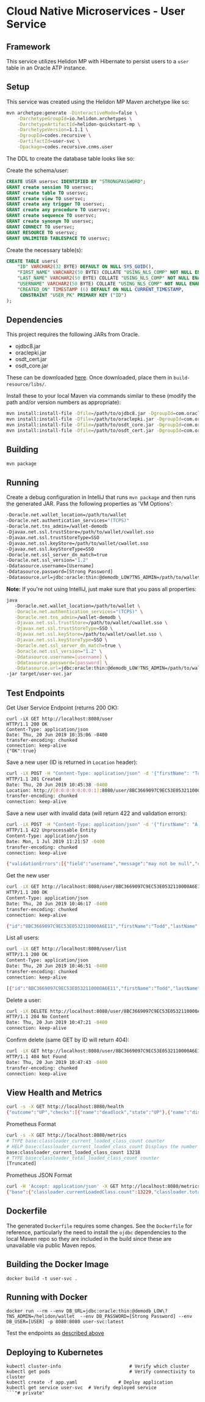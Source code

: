 # Cloud Native Microservices - User Service

## Framework

This service utilizes Helidon MP with Hibernate to persist users to a `user` table in an Oracle ATP instance.

## Setup

This service was created using the Helidon MP Maven archetype like so:

```bash
mvn archetype:generate -DinteractiveMode=false \
    -DarchetypeGroupId=io.helidon.archetypes \
    -DarchetypeArtifactId=helidon-quickstart-mp \
    -DarchetypeVersion=1.1.1 \
    -DgroupId=codes.recursive \
    -DartifactId=user-svc \
    -Dpackage=codes.recursive.cnms.user
```

The DDL to create the database table looks like so:

Create the schema/user:

```sql
CREATE USER usersvc IDENTIFIED BY "STRONGPASSWORD";
GRANT create session TO usersvc;
GRANT create table TO usersvc;
GRANT create view TO usersvc;
GRANT create any trigger TO usersvc;
GRANT create any procedure TO usersvc;
GRANT create sequence TO usersvc;
GRANT create synonym TO usersvc;
GRANT CONNECT TO usersvc;
GRANT RESOURCE TO usersvc;
GRANT UNLIMITED TABLESPACE TO usersvc;
```

Create the necessary table(s):

```sql
CREATE TABLE users(
    "ID" VARCHAR2(32 BYTE) DEFAULT ON NULL SYS_GUID(), 
	"FIRST_NAME" VARCHAR2(50 BYTE) COLLATE "USING_NLS_COMP" NOT NULL ENABLE, 
	"LAST_NAME" VARCHAR2(50 BYTE) COLLATE "USING_NLS_COMP" NOT NULL ENABLE, 
	"USERNAME" VARCHAR2(50 BYTE) COLLATE "USING_NLS_COMP" NOT NULL ENABLE, 
	"CREATED_ON" TIMESTAMP (6) DEFAULT ON NULL CURRENT_TIMESTAMP, 
	 CONSTRAINT "USER_PK" PRIMARY KEY ("ID")
);
```

## Dependencies

This project requires the following JARs from Oracle.

* ojdbc8.jar
* oraclepki.jar
* osdt_cert.jar
* osdt_core.jar

These can be downloaded [here](https://www.oracle.com/technetwork/database/application-development/jdbc/downloads/index.html). Once downloaded, place them in `build-resource/libs/`.

Install these to your local Maven via commands similar to these (modify the path and/or version numbers as appropriate):

```bash
mvn install:install-file -Dfile=/path/to/ojdbc8.jar -DgroupId=com.oracle.jdbc -DartifactId=ojdbc8 -Dversion=18.3.0.0 -Dpackaging=jar
mvn install:install-file -Dfile=/path/to/oraclepki.jar -DgroupId=com.oracle.jdbc -DartifactId=oraclepki -Dversion=18.3.0.0 -Dpackaging=jar
mvn install:install-file -Dfile=/path/to/osdt_core.jar -DgroupId=com.oracle.jdbc -DartifactId=osdt_core -Dversion=18.3.0.0 -Dpackaging=jar
mvn install:install-file -Dfile=/path/to/osdt_cert.jar -DgroupId=com.oracle.jdbc -DartifactId=osdt_cert -Dversion=18.3.0.0 -Dpackaging=jar
```
## Building

```bash
mvn package
```

## Running

Create a debug configuration in IntelliJ that runs `mvn package` and then runs the generated JAR. Pass the following properties as 'VM Options':

```bash
-Doracle.net.wallet_location=/path/to/wallet
-Doracle.net.authentication_services="(TCPS)"
-Doracle.net.tns_admin=/wallet-demodb
-Djavax.net.ssl.trustStore=/path/to/wallet/cwallet.sso
-Djavax.net.ssl.trustStoreType=SSO
-Djavax.net.ssl.keyStore=/path/to/wallet/cwallet.sso
-Djavax.net.ssl.keyStoreType=SSO
-Doracle.net.ssl_server_dn_match=true
-Doracle.net.ssl_version="1.2"
-Ddatasource.username=[Username]
-Ddatasource.password=[Strong Password]
-Ddatasource.url=jdbc:oracle:thin:@demodb_LOW?TNS_ADMIN=/path/to/wallet
```

**Note:** If you're not using IntelliJ, just make sure that you pass all properties:
 
 ```bash
java 
    -Doracle.net.wallet_location=/path/to/wallet \
    -Doracle.net.authentication_services="(TCPS)" \
    -Doracle.net.tns_admin=/wallet-demodb \
    -Djavax.net.ssl.trustStore=/path/to/wallet/cwallet.sso \
    -Djavax.net.ssl.trustStoreType=SSO \
    -Djavax.net.ssl.keyStore=/path/to/wallet/cwallet.sso \
    -Djavax.net.ssl.keyStoreType=SSO \
    -Doracle.net.ssl_server_dn_match=true \
    -Doracle.net.ssl_version="1.2" \
    -Ddatasource.username=[username] \
    -Ddatasource.password=[password] \
    -Ddatasource.url=jdbc:oracle:thin:@demodb_LOW?TNS_ADMIN=/path/to/wallet \
-jar target/user-svc.jar
```

## Test Endpoints

Get User Service Endpoint (returns 200 OK):

```
curl -iX GET http://localhost:8080/user                                                                                                                                                    
HTTP/1.1 200 OK
Content-Type: application/json
Date: Thu, 20 Jun 2019 10:35:06 -0400
transfer-encoding: chunked
connection: keep-alive
{"OK":true}                                                          
```

Save a new user (ID is returned in `Location` header):

```bash
curl -iX POST -H "Content-Type: application/json" -d '{"firstName": "Todd", "lastName": "Sharp", "username": "recursivecodes"}' http://localhost:8080/user/save                            
HTTP/1.1 201 Created
Date: Thu, 20 Jun 2019 10:45:38 -0400
Location: http://[0:0:0:0:0:0:0:1]:8080/user/8BC3669097C9EC53E0532110000A6E11
transfer-encoding: chunked
connection: keep-alive
```

Save a new user with invalid data (will return 422 and validation errors):

```bash
curl -iX POST -H "Content-Type: application/json" -d '{"firstName": "A Really Long First Name That Will Be Longer Than 50 Chars", "lastName": null, "username": null}' http://localhost:8080/user/save                            
HTTP/1.1 422 Unprocessable Entity
Content-Type: application/json
Date: Mon, 1 Jul 2019 11:21:57 -0400
transfer-encoding: chunked
connection: keep-alive

{"validationErrors":[{"field":"username","message":"may not be null","currentValue":null},{"field":"lastName","message":"may not be null","currentValue":null},{"field":"firstName","message":"size must be between 0 and 50","currentValue":"A Really Long First Name That Will Be Longer Than 50 Chars"}]}%                                    
```

Get the new user

```bash
curl -iX GET http://localhost:8080/user/8BC3669097C9EC53E0532110000A6E11                                                                                                                   
HTTP/1.1 200 OK
Content-Type: application/json
Date: Thu, 20 Jun 2019 10:46:17 -0400
transfer-encoding: chunked
connection: keep-alive

{"id":"8BC3669097C9EC53E0532110000A6E11","firstName":"Todd","lastName":"Sharp","username":"recursivecodes","createdOn":"2019-06-20T14:45:38.509Z"}
```

List all users:

```bash
curl -iX GET http://localhost:8080/user/list                                                                                                                                               
HTTP/1.1 200 OK
Content-Type: application/json
Date: Thu, 20 Jun 2019 10:46:51 -0400
transfer-encoding: chunked
connection: keep-alive

[{"id":"8BC3669097C9EC53E0532110000A6E11","firstName":"Todd","lastName":"Sharp","username":"recursivecodes","createdOn":"2019-06-20T14:45:38.509Z"}]
```

Delete a user:

```bash
curl -iX DELETE http://localhost:8080/user/8BC3669097C9EC53E0532110000A6E11                                                                                                                
HTTP/1.1 204 No Content
Date: Thu, 20 Jun 2019 10:47:21 -0400
connection: keep-alive
```

Confirm delete (same GET by ID will return 404):

```bash
curl -iX GET http://localhost:8080/user/8BC3669097C9EC53E0532110000A6E11                                                                                                                   
HTTP/1.1 404 Not Found
Date: Thu, 20 Jun 2019 10:47:43 -0400
transfer-encoding: chunked
connection: keep-alive
```

## View Health and Metrics

```bash
curl -s -X GET http://localhost:8080/health                                                                                                                                                
{"outcome":"UP","checks":[{"name":"deadlock","state":"UP"},{"name":"diskSpace","state":"UP","data":{"free":"254.50 GB","freeBytes":273264726016,"percentFree":"54.73%","total":"465.02 GB","totalBytes":499313172480}},{"name":"heapMemory","state":"UP","data":{"free":"254.45 MB","freeBytes":266813240,"max":"4.00 GB","maxBytes":4294967296,"percentFree":"98.69%","total":"308.00 MB","totalBytes":322961408}}]}
```

Prometheus Format

```bash
curl -s -X GET http://localhost:8080/metrics                                                                                                                                               
# TYPE base:classloader_current_loaded_class_count counter
# HELP base:classloader_current_loaded_class_count Displays the number of classes that are currently loaded in the Java virtual machine.
base:classloader_current_loaded_class_count 13218
# TYPE base:classloader_total_loaded_class_count counter
[Truncated]
```

Prometheus JSON Format

```bash
curl -H 'Accept: application/json' -X GET http://localhost:8080/metrics                                                                                                                    
{"base":{"classloader.currentLoadedClass.count":13229,"classloader.totalLoadedClass.count":13229,"classloader.totalUnloadedClass.count":0,"cpu.availableProcessors":4,"cpu.systemLoadAverage":3.65185546875,"gc.G1 Old Generation.count":0,"gc.G1 Old Generation.time":0,"gc.G1 Young Generation.count":9,"gc.G1 Young Generation.time":118,"jvm.uptime":556886,"memory.committedHeap":322961408,"memory.maxHeap":4294967296,"memory.usedHeap":58893312,"thread.count":59,"thread.daemon.count":45,"thread.max.count":59},"vendor":{"grpc.requests.count":0,"grpc.requests.meter":{"count":0,"meanRate":0.0,"oneMinRate":0.0,"fiveMinRate":0.0,"fifteenMinRate":0.0},"requests.count":8,"requests.meter":{"count":8,"meanRate":0.014449382373834188,"oneMinRate":0.022447789926396358,"fiveMinRate":0.009851690967428134,"fifteenMinRate":0.005533794777883567}}}
```

## Dockerfile

The generated `Dockerfile` requires some changes. See the `Dockerfile` for reference, particularly the need to install the `ojdbc` dependencies to the local Maven repo so they are included in the build since these are unavailable via public Maven repos. 

## Building the Docker Image

```
docker build -t user-svc .
```

## Running with Docker

```
docker run --rm --env DB_URL=jdbc:oracle:thin:@demodb_LOW\?TNS_ADMIN=/helidon/wallet  --env DB_PASSWORD=[Strong Password] --env DB_USER=[USER] -p 8080:8080 user-svc:latest
```

Test the endpoints as [described above](#test-endpoints)

## Deploying to Kubernetes

```
kubectl cluster-info                         # Verify which cluster
kubectl get pods                             # Verify connectivity to cluster
kubectl create -f app.yaml               # Deploy application
kubectl get service user-svc  # Verify deployed service
```"# private" 
